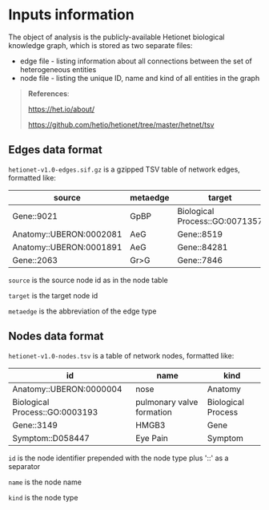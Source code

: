 # Inputs information
The object of analysis is the publicly-available Hetionet biological knowledge graph, which is stored as two separate files:
- edge file - listing information about all connections between the set of heterogeneous entities
- node file - listing the unique ID, name and kind of all entities in the graph

> **References**:
> 
> https://het.io/about/
> 
> https://github.com/hetio/hetionet/tree/master/hetnet/tsv

## Edges data format
`hetionet-v1.0-edges.sif.gz` is a gzipped TSV table of network edges, formatted like:

| source                  | metaedge | target                         |
|-------------------------|----------|--------------------------------|
| Gene::9021              | GpBP     | Biological Process::GO:0071357 |
| Anatomy::UBERON:0002081 | AeG      | Gene::8519                     |
| Anatomy::UBERON:0001891 | AeG      | Gene::84281                    |
| Gene::2063              | Gr>G     | Gene::7846                     |

`source` is the source node id as in the node table

`target` is the target node id

`metaedge` is the abbreviation of the edge type

## Nodes data format
`hetionet-v1.0-nodes.tsv` is a table of network nodes, formatted like:

| id                             | name                      | kind               |
|--------------------------------|---------------------------|--------------------|
| Anatomy::UBERON:0000004        | nose                      | Anatomy            |
| Biological Process::GO:0003193 | pulmonary valve formation | Biological Process |
| Gene::3149                     | HMGB3                     | Gene               |
| Symptom::D058447               | Eye Pain                  | Symptom            |

`id` is the node identifier prepended with the node type plus '::' as a separator

`name` is the node name

`kind` is the node type
